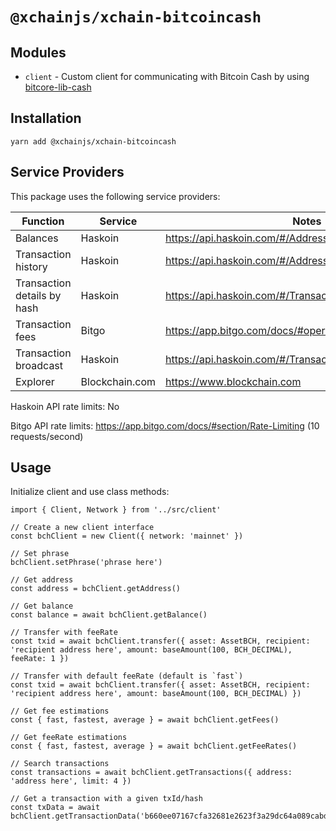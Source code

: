 # `@xchainjs/xchain-bitcoincash`

## Modules

- `client` - Custom client for communicating with Bitcoin Cash by using [bitcore-lib-cash](https://github.com/bitpay/bitcore/tree/master/packages/bitcore-lib-cash)

## Installation

```
yarn add @xchainjs/xchain-bitcoincash
```

## Service Providers

This package uses the following service providers:

| Function                    | Service        | Notes                                                      |
| --------------------------- | -------------- | ---------------------------------------------------------- |
| Balances                    | Haskoin        | https://api.haskoin.com/#/Address/getBalance               |
| Transaction history         | Haskoin        | https://api.haskoin.com/#/Address/getAddressTxsFull        |
| Transaction details by hash | Haskoin        | https://api.haskoin.com/#/Transaction/getTransaction       |
| Transaction fees            | Bitgo          | https://app.bitgo.com/docs/#operation/v2.tx.getfeeestimate |
| Transaction broadcast       | Haskoin        | https://api.haskoin.com/#/Transaction/postTransaction      |
| Explorer                    | Blockchain.com | https://www.blockchain.com                                 |

Haskoin API rate limits: No

Bitgo API rate limits: https://app.bitgo.com/docs/#section/Rate-Limiting (10 requests/second)

## Usage

Initialize client and use class methods:

```
import { Client, Network } from '../src/client'

// Create a new client interface
const bchClient = new Client({ network: 'mainnet' })

// Set phrase
bchClient.setPhrase('phrase here')

// Get address
const address = bchClient.getAddress()

// Get balance
const balance = await bchClient.getBalance()

// Transfer with feeRate
const txid = await bchClient.transfer({ asset: AssetBCH, recipient: 'recipient address here', amount: baseAmount(100, BCH_DECIMAL), feeRate: 1 })

// Transfer with default feeRate (default is `fast`)
const txid = await bchClient.transfer({ asset: AssetBCH, recipient: 'recipient address here', amount: baseAmount(100, BCH_DECIMAL) })

// Get fee estimations
const { fast, fastest, average } = await bchClient.getFees()

// Get feeRate estimations
const { fast, fastest, average } = await bchClient.getFeeRates()

// Search transactions
const transactions = await bchClient.getTransactions({ address: 'address here', limit: 4 })

// Get a transaction with a given txId/hash
const txData = await bchClient.getTransactionData('b660ee07167cfa32681e2623f3a29dc64a089cabd9a3a07dd17f9028ac956eb8')

```
